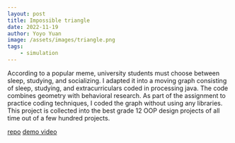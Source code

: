 ```yaml
---
layout: post
title: Impossible triangle
date: 2022-11-19
author: Yoyo Yuan
image: /assets/images/triangle.png
tags:
    - simulation
---
```


According to a popular meme, university students must choose between sleep, studying, and socializing. I adapted it into a moving graph consisting of sleep, studying, and extracurriculars coded in processing java. The code combines geometry with behavioral research. As part of the assignment to practice coding techniques, I coded the graph without using any libraries. This project is collected into the best grade 12 OOP design projects of all time out of a few hundred projects.

[repo](https://github.com/exanova-y/impossibleTriangle)
[demo video](https://youtu.be/KKV9icU2Rvs)
